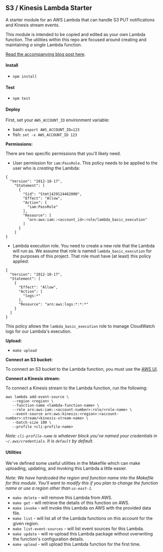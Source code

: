 S3 / Kinesis Lambda Starter
---------------------------

A starter module for an AWS Lambda that can handle S3 PUT notifications and
Kinesis stream events.

This module is intended to be copied and edited as your own Lambda function.
The utilities within this repo are focused around creating and maintaining
_a single_ Lambda function.

[Read the accompanying blog post here](http://eng.localytics.com/).

#### Install

- `npm install`

#### Test

- `npm test`

#### Deploy

First, set your `AWS_ACCOUNT_ID` environment variable:

- bash: `export AWS_ACCOUNT_ID=123`
- fish: `set -x AWS_ACCOUNT_ID 123`

**Permissions:**

There are two specific permissions that you'll likely need.

- User permission for `iam:PassRole`. This policy needs to be applied to the
  user who is _creating_ the Lambda:

```
{
  "Version": "2012-10-17",
    "Statement": [
      {
        "Sid": "Stmt1429124462000",
        "Effect": "Allow",
        "Action": [
          "iam:PassRole"
        ],
        "Resource": [
          "arn:aws:iam::<account_id>:role/lambda_basic_execution"
        ]
      }
    ]
}
```

- Lambda execution role. You need to create a new role that the Lambda will
  run as. We assume that role is named `lambda_basic_execution` for the purposes
  of this project. That role must have (at least) this policy applied:

```
{
  "Version": "2012-10-17",
  "Statement": [
    {
      "Effect": "Allow",
      "Action": [
        "logs:*"
      ],
      "Resource": "arn:aws:logs:*:*:*"
    }
  ]
}
```

This policy allows the `lambda_basic_execution` role to manage CloudWatch logs
for our Lambda's execution.

**Upload:**

- `make upload`

**Connect an S3 bucket:**

To connect an S3 bucket to the Lambda function, you must use the
[AWS UI](https://console.aws.amazon.com/lambda/home?region=us-east-1#/functions).

**Connect a Kinesis stream:**

To connect a Kinesis stream to the Lambda function, run the following:

```
aws lambda add-event-source \
   --region <region> \
   --function-name <lambda-function-name> \
   --role arn:aws:iam::<account-number>:role/<role-name> \
   --event-source arn:aws:kinesis:<region>:<account-number>:stream/<kinesis-stream-name> \
   --batch-size 100 \
   --profile <cli-profile-name>
```

*Note: `cli-profile-name` is whatever block you've named your credentials in
`~/.aws/credentials`. It is `default` by default.*

#### Utilities

We've defined some useful utilities in the Makefile which can make uploading,
updating, and invoking this Lambda a little easier.

*Note: We have hardcoded the region and function name into the Makefile for this
module. You'll want to modify this if you plan to change the function name or
use a region other than `us-east-1`.*

- `make delete` - will remove this Lambda from AWS.
- `make get` - will retrieve the details of this function on AWS.
- `make invoke` - will invoke this Lambda on AWS with the provided data file.
- `make list` - will list all of the Lambda functions on this account for the
  given region.
- `make list-event-sources` - will list event sources for this Lambda.
- `make update` - will re-upload this Lambda package without overwriting the
  function's configuration details.
- `make upload` - will upload this Lambda function for the first time.
